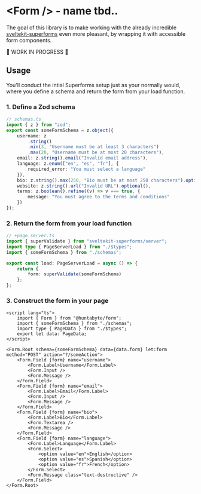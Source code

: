 # \<Form /> - name tbd..

The goal of this library is to make working with the already incredible [sveltekit-superforms](https://github.com/ciscoheat/sveltekit-superforms) even more pleasant, by wrapping it with accessible form components.

🚧 WORK IN PROGRESS 🚧

## Usage

You'll conduct the intial Superforms setup just as your normally would, where you define a schema and return the form from your load function.

### 1. Define a Zod schema

```ts
// schemas.ts
import { z } from "zod";
export const someFormSchema = z.object({
	username: z
		.string()
		.min(3, "Username must be at least 3 characters")
		.max(20, "Username must be at most 20 characters"),
	email: z.string().email("Invalid email address"),
	language: z.enum(["en", "es", "fr"], {
		required_error: "You must select a language"
	}),
	bio: z.string().max(250, "Bio must be at most 250 characters").optional(),
	website: z.string().url("Invalid URL").optional(),
	terms: z.boolean().refine((v) => v === true, {
		message: "You must agree to the terms and conditions"
	})
});
```

### 2. Return the form from your load function

```ts
// +page.server.ts
import { superValidate } from "sveltekit-superforms/server";
import type { PageServerLoad } from "./$types";
import { someFormSchema } from "./schemas";

export const load: PageServerLoad = async () => {
	return {
		form: superValidate(someFormSchema)
	};
};
```

### 3. Construct the form in your page

```svelte
<script lang="ts">
	import { Form } from "@huntabyte/form";
	import { someFormSchema } from "./schemas";
	import type { PageData } from "./$types";
	export let data: PageData;
</script>

<Form.Root schema={someFormSchema} data={data.form} let:form method="POST" action="?/someAction">
	<Form.Field {form} name="username">
		<Form.Label>Username</Form.Label>
		<Form.Input />
		<Form.Message />
	</Form.Field>
	<Form.Field {form} name="email">
		<Form.Label>Email</Form.Label>
		<Form.Input />
		<Form.Message />
	</Form.Field>
	<Form.Field {form} name="bio">
		<Form.Label>Bio</Form.Label>
		<Form.Textarea />
		<Form.Message />
	</Form.Field>
	<Form.Field {form} name="language">
		<Form.Label>Language</Form.Label>
		<Form.Select>
			<option value="en">English</option>
			<option value="es">Spanish</option>
			<option value="fr">French</option>
		</Form.Select>
		<Form.Message class="text-destructive" />
	</Form.Field>
</Form.Root>
```
